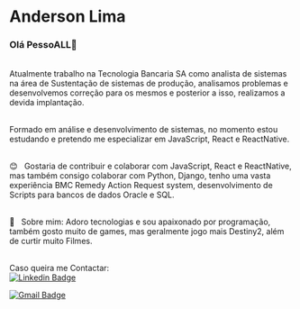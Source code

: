 # Anderson Lima

### Olá PessoALL👋


<br/>Atualmente trabalho na Tecnologia Bancaria SA como analista de sistemas na área de Sustentação de sistemas de produção, analisamos problemas e desenvolvemos correção para os mesmos e posterior a isso, realizamos a devida implantação.

<br/>Formado em análise e desenvolvimento de sistemas, no momento estou estudando e pretendo me especializar em JavaScript, React e ReactNative.

<br/> :blush: &nbsp; Gostaria de contribuir e colaborar com JavaScript, React e ReactNative, mas também consigo colaborar com Python, Django, tenho uma vasta experiência BMC Remedy Action Request system, desenvolvimento de Scripts para bancos de dados Oracle e SQL.
<!--
**apljls/apljls** is a ✨ _special_ ✨ repository because its `README.md` (this file) appears on your GitHub profile.

Here are some ideas to get you started:

- 🔭 I’m currently working on Tecnologia Bancaria SA
- 🌱 I’m currently learning JavaScript, React and ReactNative -->

<br/> 💬  &nbsp; Sobre mim: Adoro tecnologias e sou apaixonado por programação, também gosto muito de games, mas geralmente jogo mais Destiny2, além de curtir muito Filmes.

<br/> Caso queira me Contactar: 
<br/> [![Linkedin Badge](https://img.shields.io/badge/-AndersonLima-blue?style=flat-square&logo=Linkedin&logoColor=white&link=https://www.linkedin.com/in/anderson-p-lima/)](https://www.linkedin.com/in/anderson-p-lima/)

[![Gmail Badge](https://img.shields.io/badge/-aplima.bjj@gmail.com-c14438?style=flat-square&logo=Gmail&logoColor=white&link=mailto:aplima.bjj@gmail.com)](mailto:tgmarinho@gmail.com)
